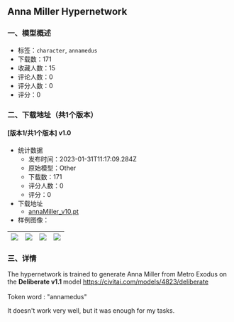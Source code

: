 ## Anna Miller Hypernetwork
### 一、模型概述

- 标签：`character`, `annamedus`
- 下载数：171
- 收藏人数：15
- 评论人数：0
- 评分人数：0
- 评分：0

### 二、下载地址（共1个版本）

#### [版本1/共1个版本] v1.0

- 统计数据
  - 发布时间：2023-01-31T11:17:09.284Z
  - 原始模型：Other
  - 下载数：171
  - 评分人数：0
  - 评分：0
- 下载地址
  - [annaMiller_v10.pt](https://civitai.com/api/download/models/6287)
- 样例图像：

| <img src="https://image.civitai.com/xG1nkqKTMzGDvpLrqFT7WA/a156db04-d8d8-489b-183d-ae63abee5800/width=450/55561.jpeg" /> | <img src="https://image.civitai.com/xG1nkqKTMzGDvpLrqFT7WA/f3857b06-516f-4f66-5aa7-e5bf0a0de500/width=450/55560.jpeg" /> | <img src="https://image.civitai.com/xG1nkqKTMzGDvpLrqFT7WA/398fda04-9e22-47f6-75ef-6004f5a0ee00/width=450/55559.jpeg" /> | <img src="https://image.civitai.com/xG1nkqKTMzGDvpLrqFT7WA/db774cf8-4945-4a3d-67d5-ab3771e77f00/width=450/55558.jpeg" /> |
| ---- | ---- | ---- | ---- |


### 三、详情
<p>The hypernetwork is trained to generate Anna Miller from Metro Exodus on the <strong>Deliberate v1.1 </strong>model <a target="_blank" rel="ugc" href="https://civitai.com/models/4823/deliberate">https://civitai.com/models/4823/deliberate</a><br /><br />Token word : "annamedus"</p><p></p><p>It doesn't work very well, but it was enough for my tasks.</p>
